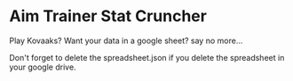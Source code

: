 # Aim Trainer Stat Cruncher
Play Kovaaks? Want your data in a google sheet? say no more...

Don't forget to delete the spreadsheet.json if you delete the spreadsheet in your google drive.

